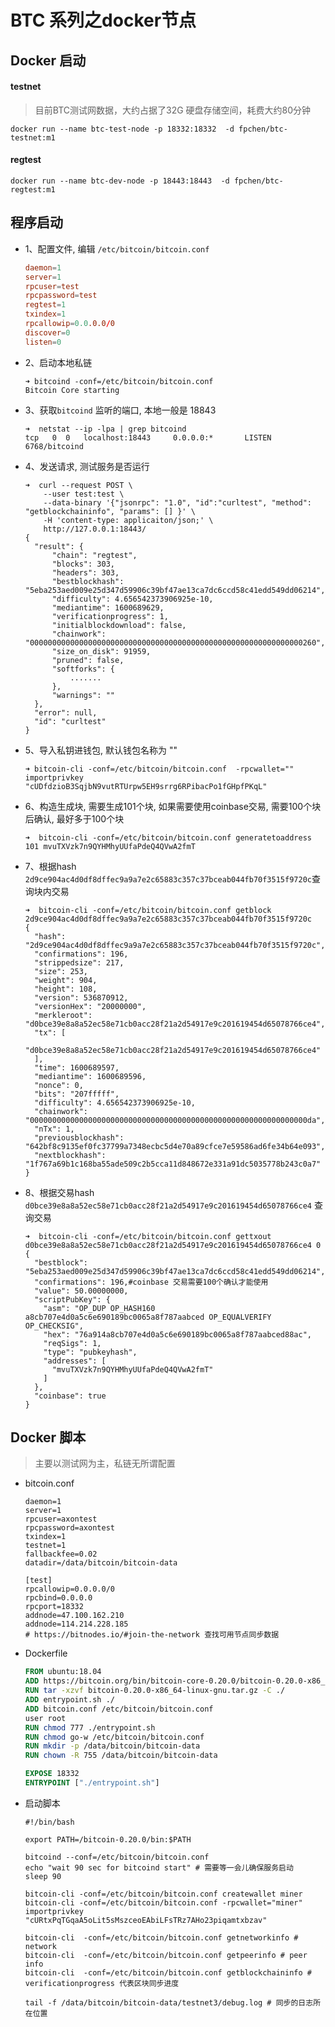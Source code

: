 # BTC 系列之docker节点

## Docker 启动

#### testnet

> 目前BTC测试网数据，大约占据了32G 硬盘存储空间，耗费大约80分钟

```
docker run --name btc-test-node -p 18332:18332  -d fpchen/btc-testnet:m1
```

#### regtest

```
docker run --name btc-dev-node -p 18443:18443  -d fpchen/btc-regtest:m1
```



## 程序启动

- 1、配置文件, 编辑 `/etc/bitcoin/bitcoin.conf`

  ```toml
  daemon=1
  server=1
  rpcuser=test
  rpcpassword=test
  regtest=1
  txindex=1
  rpcallowip=0.0.0.0/0
  discover=0
  listen=0
  ```

  

- 2、启动本地私链

  ```shell
  ➜ bitcoind -conf=/etc/bitcoin/bitcoin.conf
  Bitcoin Core starting
  ```

  

- 3、获取`bitcoind` 监听的端口,  本地一般是 18843

  ```shell
  ➜  netstat --ip -lpa | grep bitcoind
  tcp   0  0   localhost:18443     0.0.0.0:*       LISTEN      6768/bitcoind
  ```

  

- 4、发送请求, 测试服务是否运行

  ```shell
  ➜  curl --request POST \
      --user test:test \
      --data-binary '{"jsonrpc": "1.0", "id":"curltest", "method": "getblockchaininfo", "params": [] }' \
      -H 'content-type: applicaiton/json;' \
      http://127.0.0.1:18443/
  {
  	"result": {
  		"chain": "regtest",
  		"blocks": 303,
  		"headers": 303,
  		"bestblockhash": "5eba253aed009e25d347d59906c39bf47ae13ca7dc6ccd58c41edd549dd06214",
  		"difficulty": 4.656542373906925e-10,
  		"mediantime": 1600689629,
  		"verificationprogress": 1,
  		"initialblockdownload": false,
  		"chainwork": "0000000000000000000000000000000000000000000000000000000000000260",
  		"size_on_disk": 91959,
  		"pruned": false,
  		"softforks": {
  			.......
  		},
  		"warnings": ""
  	},
  	"error": null,
  	"id": "curltest"
  }
  ```

  

- 5、导入私钥进钱包, 默认钱包名称为 ""

  ```shell
  ➜ bitcoin-cli -conf=/etc/bitcoin/bitcoin.conf  -rpcwallet="" importprivkey "cUDfdzioB3SqjbN9vutRTUrpw5EH9srrg6RPibacPo1fGHpfPKqL"
  ```

  

- 6、构造生成块,  需要生成101个块, 如果需要使用coinbase交易, 需要100个块后确认, 最好多于100个块

  ```shell
  ➜  bitcoin-cli -conf=/etc/bitcoin/bitcoin.conf generatetoaddress 101 mvuTXVzk7n9QYHMhyUUfaPdeQ4QVwA2fmT
  ```

  

- 7、根据hash `2d9ce904ac4d0df8dffec9a9a7e2c65883c357c37bceab044fb70f3515f9720c`查询块内交易

  ```shell
  ➜  bitcoin-cli -conf=/etc/bitcoin/bitcoin.conf getblock 2d9ce904ac4d0df8dffec9a9a7e2c65883c357c37bceab044fb70f3515f9720c
  {
    "hash": "2d9ce904ac4d0df8dffec9a9a7e2c65883c357c37bceab044fb70f3515f9720c",
    "confirmations": 196,
    "strippedsize": 217,
    "size": 253,
    "weight": 904,
    "height": 108,
    "version": 536870912,
    "versionHex": "20000000",
    "merkleroot": "d0bce39e8a8a52ec58e71cb0acc28f21a2d54917e9c201619454d65078766ce4",
    "tx": [
      "d0bce39e8a8a52ec58e71cb0acc28f21a2d54917e9c201619454d65078766ce4"
    ],
    "time": 1600689597,
    "mediantime": 1600689596,
    "nonce": 0,
    "bits": "207fffff",
    "difficulty": 4.656542373906925e-10,
    "chainwork": "00000000000000000000000000000000000000000000000000000000000000da",
    "nTx": 1,
    "previousblockhash": "642bf8c9135ef0fc37799a7348ecbc5d4e70a89cfce7e59586ad6fe34b64e093",
    "nextblockhash": "1f767a69b1c168ba55ade509c2b5cca11d848672e331a91dc5035778b243c0a7"
  }
  
  ```

  

- 8、根据交易hash `d0bce39e8a8a52ec58e71cb0acc28f21a2d54917e9c201619454d65078766ce4` 查询交易

  ```shell
  ➜  bitcoin-cli -conf=/etc/bitcoin/bitcoin.conf gettxout d0bce39e8a8a52ec58e71cb0acc28f21a2d54917e9c201619454d65078766ce4 0
  {
    "bestblock": "5eba253aed009e25d347d59906c39bf47ae13ca7dc6ccd58c41edd549dd06214",
    "confirmations": 196,#coinbase 交易需要100个确认才能使用
    "value": 50.00000000,
    "scriptPubKey": {
      "asm": "OP_DUP OP_HASH160 a8cb707e4d0a5c6e690189bc0065a8f787aabced OP_EQUALVERIFY OP_CHECKSIG",
      "hex": "76a914a8cb707e4d0a5c6e690189bc0065a8f787aabced88ac",
      "reqSigs": 1,
      "type": "pubkeyhash",
      "addresses": [
        "mvuTXVzk7n9QYHMhyUUfaPdeQ4QVwA2fmT"
      ]
    },
    "coinbase": true
  }
  ```



## Docker 脚本

> 主要以测试网为主，私链无所谓配置

- bitcoin.conf

  ```shell
  daemon=1
  server=1
  rpcuser=axontest
  rpcpassword=axontest
  txindex=1
  testnet=1
  fallbackfee=0.02
  datadir=/data/bitcoin/bitcoin-data
  
  [test]
  rpcallowip=0.0.0.0/0
  rpcbind=0.0.0.0
  rpcport=18332
  addnode=47.100.162.210
  addnode=114.214.228.185 
  # https://bitnodes.io/#join-the-network 查找可用节点同步数据
  ```

  

- Dockerfile

  ```dockerfile
  FROM ubuntu:18.04
  ADD https://bitcoin.org/bin/bitcoin-core-0.20.0/bitcoin-0.20.0-x86_64-linux-gnu.tar.gz .
  RUN tar -xzvf bitcoin-0.20.0-x86_64-linux-gnu.tar.gz -C ./
  ADD entrypoint.sh ./
  ADD bitcoin.conf /etc/bitcoin/bitcoin.conf
  user root
  RUN chmod 777 ./entrypoint.sh
  RUN chmod go-w /etc/bitcoin/bitcoin.conf
  RUN mkdir -p /data/bitcoin/bitcoin-data
  RUN chown -R 755 /data/bitcoin/bitcoin-data
  
  EXPOSE 18332
  ENTRYPOINT ["./entrypoint.sh"]
  ```

- 启动脚本

  ```shell
  #!/bin/bash
  
  export PATH=/bitcoin-0.20.0/bin:$PATH
  
  bitcoind --conf=/etc/bitcoin/bitcoin.conf  
  echo "wait 90 sec for bitcoind start" # 需要等一会儿确保服务启动
  sleep 90
  
  bitcoin-cli -conf=/etc/bitcoin/bitcoin.conf createwallet miner
  bitcoin-cli -conf=/etc/bitcoin/bitcoin.conf -rpcwallet="miner" importprivkey "cURtxPqTGqaA5oLit5sMszceoEAbiLFsTRz7AHo23piqamtxbzav"
  
  bitcoin-cli  -conf=/etc/bitcoin/bitcoin.conf getnetworkinfo # network 
  bitcoin-cli  -conf=/etc/bitcoin/bitcoin.conf getpeerinfo # peer info
  bitcoin-cli  -conf=/etc/bitcoin/bitcoin.conf getblockchaininfo # verificationprogress 代表区块同步进度
  
  tail -f /data/bitcoin/bitcoin-data/testnet3/debug.log # 同步的日志所在位置
  ```

  
